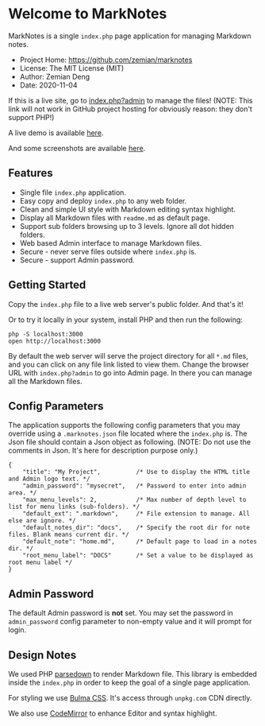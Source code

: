 # Welcome to MarkNotes

MarkNotes is a single `index.php` page application for managing Markdown notes.

 * Project Home: https://github.com/zemian/marknotes
 * License: The MIT License (MIT)
 * Author: Zemian Deng
 * Date: 2020-11-04

If this is a live site, go to [index.php?admin](index.php?admin) to manage the files!
(NOTE: This link will not work in GitHub project hosting for obviously reason: they don't support PHP!)

A live demo is available [here](https://zemiancodeplayground.000webhostapp.com/marknotes/index.php).

And some screenshots are available [here](https://zemian.github.io/2020/11/07/marknotes/).

## Features

* Single file `index.php` application.
* Easy copy and deploy `index.php` to any web folder.
* Clean and simple UI style with Markdown editing syntax highlight.
* Display all Markdown files with `readme.md` as default page.
* Support sub folders browsing up to 3 levels. Ignore all dot hidden folders.
* Web based Admin interface to manage Markdown files.
* Secure - never serve files outside where `index.php` is.
* Secure - support Admin password.

## Getting Started

Copy the `index.php` file to a live web server's public folder. And that's it!

Or to try it locally in your system, install PHP and then run the following:

	php -S localhost:3000
	open http://localhost:3000

By default the web server will serve the project directory for all `*.md` files, and you 
can click on any file link listed to view them. Change the browser URL with `index.php?admin`
to go into Admin page. In there you can manage all the Markdown files.

## Config Parameters 

The application supports the following config parameters that you may override using a `.marknotes.json` file 
located where the `index.php` is. The Json file should contain a Json object as following. (NOTE: Do not use
the comments in Json. It's here for description purpose only.)

```
{
    "title": "My Project",          /* Use to display the HTML title and Admin logo text. */               
    "admin_password": "mysecret",   /* Password to enter into admin area. */            
    "max_menu_levels": 2,           /* Max number of depth level to list for menu links (sub-folders). */    
    "default_ext": ".markdown",     /* File extension to manage. All else are ignore. */          
    "default_notes_dir": "docs",    /* Specify the root dir for note files. Blank means current dir. */           
    "default_note": "home.md",      /* Default page to load in a notes dir. */         
    "root_menu_label": "DOCS"       /* Set a value to be displayed as root menu label */        
}
``` 

## Admin Password

The default Admin password is **not** set. You may set the password in `admin_password` config parameter 
to non-empty value and it will prompt for login.

## Design Notes

We used PHP [parsedown](https://github.com/erusev/parsedown) to render Markdown file. This library 
is embedded inside the `index.php` in order to keep the goal of a single page application.

For styling we use [Bulma CSS](https://unpkg.com/bulma). It's access through `unpkg.com` CDN directly.

We also use [CodeMirror](https://unpkg.com/codemirror) to enhance Editor and syntax highlight.
